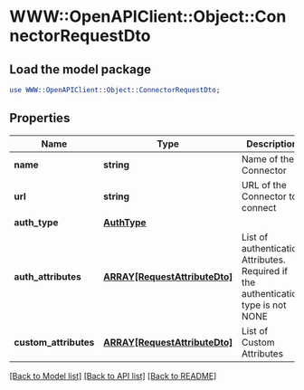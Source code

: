 # WWW::OpenAPIClient::Object::ConnectorRequestDto

## Load the model package
```perl
use WWW::OpenAPIClient::Object::ConnectorRequestDto;
```

## Properties
Name | Type | Description | Notes
------------ | ------------- | ------------- | -------------
**name** | **string** | Name of the Connector | 
**url** | **string** | URL of the Connector to connect | 
**auth_type** | [**AuthType**](AuthType.md) |  | 
**auth_attributes** | [**ARRAY[RequestAttributeDto]**](RequestAttributeDto.md) | List of authentication Attributes. Required if the authentication type is not NONE | [optional] 
**custom_attributes** | [**ARRAY[RequestAttributeDto]**](RequestAttributeDto.md) | List of Custom Attributes | [optional] 

[[Back to Model list]](../README.md#documentation-for-models) [[Back to API list]](../README.md#documentation-for-api-endpoints) [[Back to README]](../README.md)



